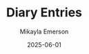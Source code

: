 ---
title: Diary Entries
author: Mikayla Emerson
date: 2025-06-01
tags: essays
category: eyes
order: 7
layout: essay.njk
---
